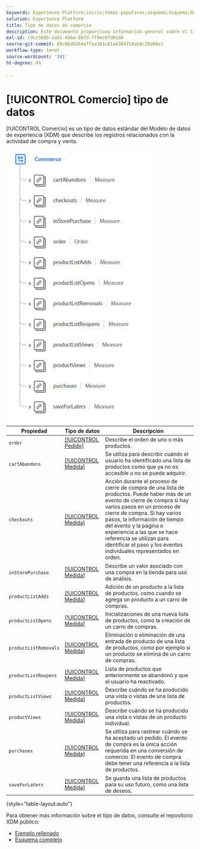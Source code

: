 ```yaml
---
keywords: Experience Platform;inicio;temas populares;esquema;esquema;XDM;campos;esquemas;esquemas;comercio;tipo de datos;tipo de datos;tipo de datos;
solution: Experience Platform
title: Tipo de datos de comercio
description: Este documento proporciona información general sobre el tipo de datos del Modelo de datos de experiencia comercial (XDM).
exl-id: c9cc569b-1a91-4a6e-8bfd-7f8ec07d01d4
source-git-commit: 60c0bd62b4effaa161c61ab304718ab8c20a06e1
workflow-type: tm+mt
source-wordcount: '341'
ht-degree: 4%

---
```


# [!UICONTROL Comercio] tipo de datos

[!UICONTROL Comercio] es un tipo de datos estándar del Modelo de datos de experiencia (XDM) que describe los registros relacionados con la actividad de compra y venta.

<img src="../images/data-types/commerce.PNG" width="400" /><br />

| Propiedad | Tipo de datos | Descripción |
| --- | --- | --- |
| `order` | [[!UICONTROL Pedido]](./order.md) | Describe el orden de uno o más productos. |
| `cartAbandons` | [[!UICONTROL Medida]](./measure.md) | Se utiliza para describir cuándo el usuario ha identificado una lista de productos como que ya no es accesible o no se puede adquirir. |
| `checkouts` | [[!UICONTROL Medida]](./measure.md) | Acción durante el proceso de cierre de compra de una lista de productos. Puede haber más de un evento de cierre de compra si hay varios pasos en un proceso de cierre de compra. Si hay varios pasos, la información de tiempo del evento y la página o experiencia a las que se hace referencia se utilizan para identificar el paso y los eventos individuales representados en orden. |
| `inStorePurchase` | [[!UICONTROL Medida]](./measure.md) | Describe un valor asociado con una compra en la tienda para uso de análisis. |
| `productListAdds` | [[!UICONTROL Medida]](./measure.md) | Adición de un producto a la lista de productos, como cuando se agrega un producto a un carro de compras. |
| `productListOpens` | [[!UICONTROL Medida]](./measure.md) | Inicializaciones de una nueva lista de productos, como la creación de un carro de compras. |
| `productListRemovals` | [[!UICONTROL Medida]](./measure.md) | Eliminación o eliminación de una entrada de producto de una lista de productos, como por ejemplo si un producto se elimina de un carro de compras. |
| `productListReopens` | [[!UICONTROL Medida]](./measure.md) | Lista de productos que anteriormente se abandonó y que el usuario ha reactivado. |
| `productListViews` | [[!UICONTROL Medida]](./measure.md) | Describe cuándo se ha producido una vista o vistas de una lista de productos. |
| `productViews` | [[!UICONTROL Medida]](./measure.md) | Describe cuándo se ha producido una vista o vistas de un producto individual. |
| `purchases` | [[!UICONTROL Medida]](./measure.md) | Se utiliza para rastrear cuándo se ha aceptado un pedido. El evento de compra es la única acción requerida en una conversión de comercio. El evento de compra debe tener una referencia a la lista de productos. |
| `saveForLaters` | [[!UICONTROL Medida]](./measure.md) | Se guarda una lista de productos para su uso futuro, como una lista de deseos. |

{style=&quot;table-layout:auto&quot;}

Para obtener más información sobre el tipo de datos, consulte el repositorio XDM público:

* [Ejemplo rellenado](https://github.com/adobe/xdm/blob/master/components/datatypes/marketing/commerce.example.1.json)
* [Esquema completo](https://github.com/adobe/xdm/blob/master/components/datatypes/marketing/commerce.schema.json)
